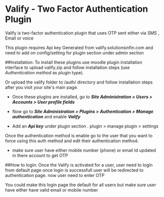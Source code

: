 Valify - Two Factor Authentication Plugin
======================================
Valify is two-factor authentication plugin that uses OTP sent either via SMS , Email or voice

This plugin requires Api key Generated from valify.solutionsinfin.com and need to add on config/setting for plugin section under admin section


##Installation:
To install these plugins use moodle plugin installation interface to upload valify.zip and follow installation steps (use *Authentication method* as plugin type).

Or upload the valify folder to /auth/ directory and follow installation steps after you visit your site's main page.

* Once these plugins are installed, go to ***Site Administration > Users > Accounts > User profile fields*** 

* Now go to ***Site Administration > Plugins > Authentication > Manage authentication*** and enable ***Valify***

* Add an ***Api key*** under plugin section . plugin > manage plugin > settings

Once the authentication method is enable go to the user that you want to force using this auth method and edit their authentication method.

* make sure user have either mobile number (phone) or email Id updated in there account to get OTP

##How to login:
Once the Valify is activated for a user, user need to login from default page once login is successfull user will be redirected to authentication page.
now user need to enter OTP 

You could make this login page the default for all users but make sure user have either have valid email or mobile number
